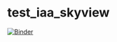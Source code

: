 # test_iaa_skyview

[![Binder](https://mybinder.org/badge_logo.svg)](https://mybinder.org/v2/gh/jmoldon/test_iaa_skyview/HEAD?filepath=iaa_skyview.ipynb?urlpath=lab)
